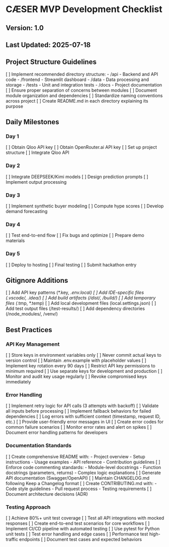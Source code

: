 # CÆSER MVP Development Checklist
## Version: 1.0
## Last Updated: 2025-07-18

## Project Structure Guidelines
[ ] Implement recommended directory structure:
    - /api - Backend and API code
    - /frontend - Streamlit dashboard
    - /data - Data processing and storage
    - /tests - Unit and integration tests
    - /docs - Project documentation
[ ] Ensure proper separation of concerns between modules
[ ] Document module organization and dependencies
[ ] Standardize naming conventions across project
[ ] Create README.md in each directory explaining its purpose

## Daily Milestones
### Day 1
[ ] Obtain Qloo API key
[ ] Obtain OpenRouter.ai API key
[ ] Set up project structure
[ ] Integrate Qloo API

### Day 2
[ ] Integrate DEEPSEEK/Kimi models
[ ] Design prediction prompts
[ ] Implement output processing

### Day 3
[ ] Implement synthetic buyer modeling
[ ] Compute hype scores
[ ] Develop demand forecasting

### Day 4
[ ] Test end-to-end flow
[ ] Fix bugs and optimize
[ ] Prepare demo materials

### Day 5
[ ] Deploy to hosting
[ ] Final testing
[ ] Submit hackathon entry

## Gitignore Additions
[ ] Add API key patterns (*.key, *.env.local)
[ ] Add IDE-specific files (.vscode/, .idea/)
[ ] Add build artifacts (/dist/, /build/)
[ ] Add temporary files (*.tmp, *.temp)
[ ] Add local development files (local.settings.json)
[ ] Add test output files (/test-results/)
[ ] Add dependency directories (/node_modules/, /venv/)

## Best Practices
### API Key Management
[ ] Store keys in environment variables only
[ ] Never commit actual keys to version control
[ ] Maintain .env.example with placeholder values
[ ] Implement key rotation every 90 days
[ ] Restrict API key permissions to minimum required
[ ] Use separate keys for development and production
[ ] Monitor and audit key usage regularly
[ ] Revoke compromised keys immediately

### Error Handling
[ ] Implement retry logic for API calls (3 attempts with backoff)
[ ] Validate all inputs before processing
[ ] Implement fallback behaviors for failed dependencies
[ ] Log errors with sufficient context (timestamp, request ID, etc.)
[ ] Provide user-friendly error messages in UI
[ ] Create error codes for common failure scenarios
[ ] Monitor error rates and alert on spikes
[ ] Document error handling patterns for developers

### Documentation Standards
[ ] Create comprehensive README with:
    - Project overview
    - Setup instructions
    - Usage examples
    - API reference
    - Contribution guidelines
[ ] Enforce code commenting standards:
    - Module-level docstrings
    - Function docstrings (parameters, returns)
    - Complex logic explanations
[ ] Generate API documentation (Swagger/OpenAPI)
[ ] Maintain CHANGELOG.md following Keep a Changelog format
[ ] Create CONTRIBUTING.md with:
    - Code style guidelines
    - Pull request process
    - Testing requirements
[ ] Document architecture decisions (ADR)

### Testing Approach
[ ] Achieve 80%+ unit test coverage
[ ] Test all API integrations with mocked responses
[ ] Create end-to-end test scenarios for core workflows
[ ] Implement CI/CD pipeline with automated testing
[ ] Use pytest for Python unit tests
[ ] Test error handling and edge cases
[ ] Performance test high-traffic endpoints
[ ] Document test cases and expected behaviors